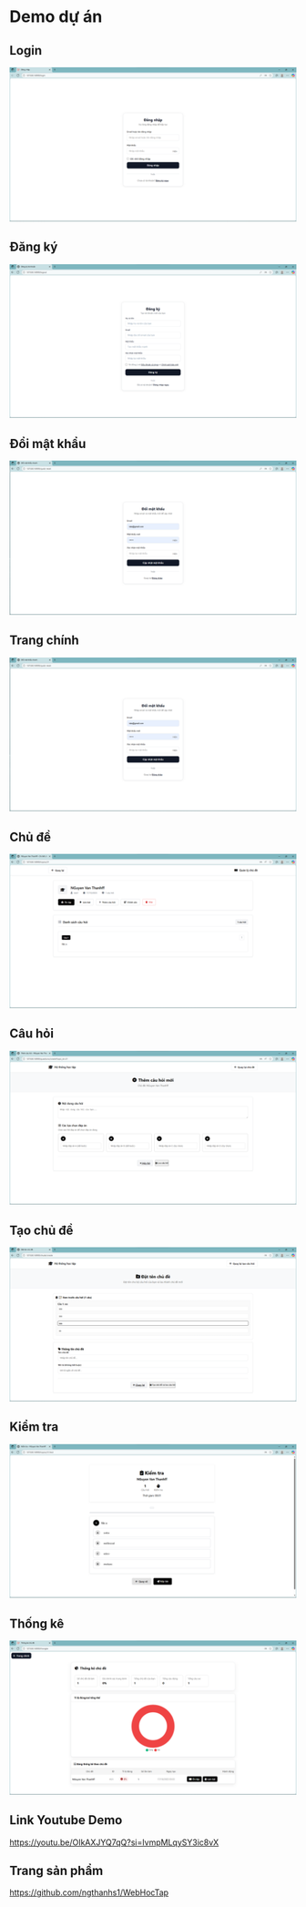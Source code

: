 
# Demo dự án

## Login
<img src="img/login.png">

## Đăng ký
<img src="img/dangky.png">

## Đổi mật khẩu
<img src="img/mk.png">

## Trang chính
<img src="img/mk.png">

## Chủ đề
<img src="img/chudeww.png">

## Câu hỏi
<img src="img/cauhoi.png">

## Tạo chủ đề
<img src="img/taochude.png">

## Kiểm tra
<img src="img/kiemtra.png">

## Thống kê
<img src="img/thongke.png">

## Link Youtube Demo
https://youtu.be/OIkAXJYQ7qQ?si=IvmpMLqySY3ic8vX

## Trang sản phẩm
https://github.com/ngthanhs1/WebHocTap
